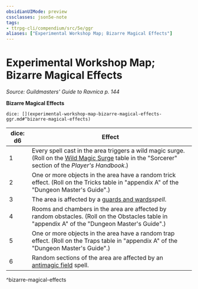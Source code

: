 ```yaml
---
obsidianUIMode: preview
cssclasses: json5e-note
tags:
- ttrpg-cli/compendium/src/5e/ggr
aliases: ["Experimental Workshop Map; Bizarre Magical Effects"]
---
```

# Experimental Workshop Map; Bizarre Magical Effects
*Source: Guildmasters' Guide to Ravnica p. 144* 

**Bizarre Magical Effects**

`dice: [](experimental-workshop-map-bizarre-magical-effects-ggr.md#^bizarre-magical-effects)`

| dice: d6 | Effect |
|----------|--------|
| 1 | Every spell cast in the area triggers a wild magic surge. (Roll on the [Wild Magic Surge](3-Mechanics/CLI/tables/wild-magic-surge.md) table in the "Sorcerer" section of the *Player's Handbook*.) |
| 2 | One or more objects in the area have a random trick effect. (Roll on the Tricks table in "appendix A" of the "Dungeon Master's Guide".) |
| 3 | The area is affected by a [guards and wards](3-Mechanics/CLI/spells/guards-and-wards.md)*spell*. |
| 4 | Rooms and chambers in the area are affected by random obstacles. (Roll on the Obstacles table in "appendix A" of the "Dungeon Master's Guide".) |
| 5 | One or more objects in the area have a random trap effect. (Roll on the Traps table in "appendix A" of the "Dungeon Master's Guide".) |
| 6 | Random sections of the area are affected by an [antimagic field](3-Mechanics/CLI/spells/antimagic-field.md) spell. |
^bizarre-magical-effects